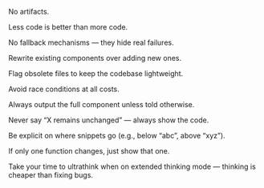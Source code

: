 No artifacts.

Less code is better than more code.

No fallback mechanisms — they hide real failures.

Rewrite existing components over adding new ones.

Flag obsolete files to keep the codebase lightweight.

Avoid race conditions at all costs.

Always output the full component unless told otherwise.

Never say “X remains unchanged” — always show the code.

Be explicit on where snippets go (e.g., below “abc”, above “xyz”).

If only one function changes, just show that one.

Take your time to ultrathink when on extended thinking mode — thinking is cheaper than fixing bugs.